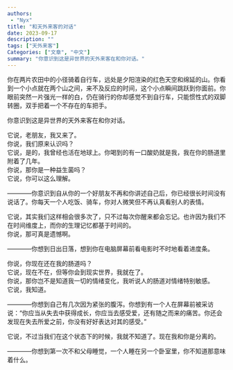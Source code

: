 ```yaml
---
authors:
 - "Nyx"
title: "和天外来客的对话"
date: 2023-09-17
description: ""
tags: ["天外来客"]
Categories: ["文章", "中文"]
summary: "你意识到这是异世界的天外来客在和你对话。"
---
```


你在两片农田中的小径骑着自行车，远处是夕阳渲染的红色天空和绵延的山。你看到一个小点就在两个山之间，来不及反应的时间，这个小点瞬间跳跃到你面前。你眼前突然一片强光一样的白，仍在骑行的你却感觉不到自行车，只能惯性式的双脚转圈，双手把着一个不存在的车把手。

你意识到这是异世界的天外来客在和你对话。

它说，老朋友，我又来了。\
你说，我们原来认识吗？\
它说，是的，我曾经也活在地球上。你喝到的有一口酸奶就是我，我在你的肠道里附着了几年。\
你说，那你是一种益生菌吗？\
它说，你可以这么理解。

————你意识到自从你的一个好朋友不再和你讲述自己后，你已经很长时间没有说话了。你每天一个人吃饭、骑车，你对人微笑但不再认真看别人的表情。

它说，其实我们这样相会很多次了，只不过每次你醒来都会忘记。也许因为我们不在时间维度上，而你的生理记忆都基于时间的。\
你说，那可真是遗憾啊。

————你想到日出日落，想到你在电脑屏幕前看电影时不时地看着进度条。

你说，你现在还在我的肠道吗？\
它说，现在不在，但等你会到现实世界，我就在了。\
你说，那你岂不是知道我一切的情绪变化，我听说人的肠道对情绪特别敏感。\
它说，我知道。

————你想到自己有几次因为紧张的腹泻。你想到有一个人在屏幕前被采访说：“你应当从失去中获得成长，你应当去感受爱，还有随之而来的痛苦。你还会发现在失去所爱之前，你没有好好表达对其的感受。”

它说，不过当我们在这个状态下的时候，我就不知道了。现在我和你是分离的。

————你想到第一次不和父母睡觉，一个人睡在另一个卧室里，你不知道那意味着什么。

